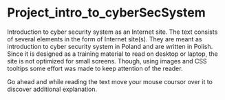 # Project_intro_to_cyberSecSystem
Introduction to cyber security system as an Internet site.
The text consists of several elements in the form of Internet site(s). 
They are meant as introduction to cyber security system in Poland and are written in Polish. 
Since it is designed as a training material to read on desktop or laptop, the site is not optimized for small screens.
Though, using images and CSS tooltips some effort was made to keep attention of the reader.

Go ahead and while reading the text move your mouse coursor over it to discover additional explanation.
